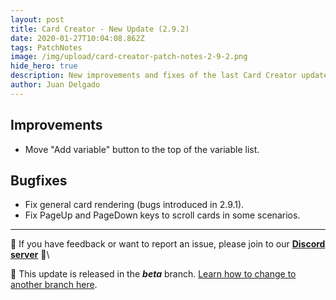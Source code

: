 ```yaml
---
layout: post
title: Card Creator - New Update (2.9.2)
date: 2020-01-27T10:04:08.862Z
tags: PatchNotes
image: /img/upload/card-creator-patch-notes-2-9-2.png
hide_hero: true
description: New improvements and fixes of the last Card Creator update!
author: Juan Delgado
---
```


## Improvements

* Move "Add variable" button to the top of the variable list.



## Bugfixes

* Fix general card rendering (bugs introduced in 2.9.1).
* Fix PageUp and PageDown keys to scroll cards in some scenarios.

---

📌 If you have feedback or want to report an issue, please join to our **[Discord server](http://discord.gg/pixelatto)** 💬\

📌 This update is released in the ***beta*** branch. [Learn how to change to another branch here](/blog/beta-and-legacy-versions).